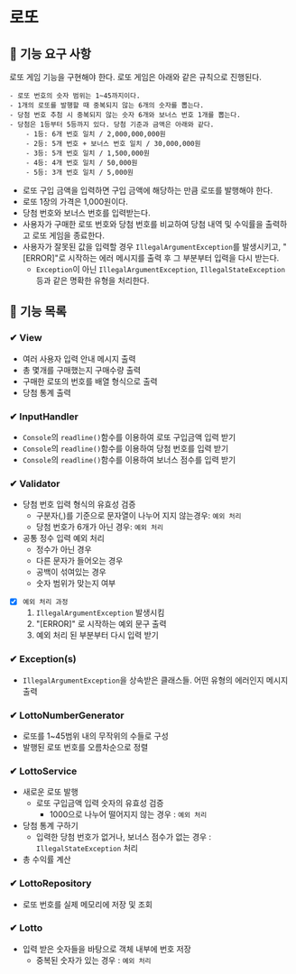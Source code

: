 # 로또

## 🚀 기능 요구 사항

로또 게임 기능을 구현해야 한다. 로또 게임은 아래와 같은 규칙으로 진행된다.

```
- 로또 번호의 숫자 범위는 1~45까지이다.
- 1개의 로또를 발행할 때 중복되지 않는 6개의 숫자를 뽑는다.
- 당첨 번호 추첨 시 중복되지 않는 숫자 6개와 보너스 번호 1개를 뽑는다.
- 당첨은 1등부터 5등까지 있다. 당첨 기준과 금액은 아래와 같다.
    - 1등: 6개 번호 일치 / 2,000,000,000원
    - 2등: 5개 번호 + 보너스 번호 일치 / 30,000,000원
    - 3등: 5개 번호 일치 / 1,500,000원
    - 4등: 4개 번호 일치 / 50,000원
    - 5등: 3개 번호 일치 / 5,000원
```

- 로또 구입 금액을 입력하면 구입 금액에 해당하는 만큼 로또를 발행해야 한다.
- 로또 1장의 가격은 1,000원이다.
- 당첨 번호와 보너스 번호를 입력받는다.
- 사용자가 구매한 로또 번호와 당첨 번호를 비교하여 당첨 내역 및 수익률을 출력하고 로또 게임을 종료한다.
- 사용자가 잘못된 값을 입력할 경우 `IllegalArgumentException`를 발생시키고, "[ERROR]"로 시작하는 에러 메시지를 출력 후 그 부분부터 입력을 다시 받는다.
  - `Exception`이 아닌 `IllegalArgumentException`, `IllegalStateException` 등과 같은 명확한 유형을 처리한다.


## 🚀 기능 목록

### ✔ View
- 여러 사용자 입력 안내 메시지 출력
- 총 몇개를 구매했는지 구매수량 출력
- 구매한 로또의 번호를 배열 형식으로 출력
- 당첨 통계 출력

### ✔ InputHandler
- `Console`의 `readline()`함수를 이용하여 로또 구입금액 입력 받기
- `Console`의 `readline()`함수를 이용하여 당첨 번호를 입력 받기
- `Console`의 `readline()`함수를 이용하여 보너스 점수를 입력 받기

### ✔ Validator
- 당첨 번호 입력 형식의 유효성 검증
  - 구분자(,)를 기준으로 문자열이 나누어 지지 않는경우: `예외 처리`
  - 당첨 번호가 6개가 아닌 경우: `예외 처리`
- 공통 정수 입력 예외 처리
  - 정수가 아닌 경우
  - 다른 문자가 들어오는 경우
  - 공백이 섞여있는 경우
  - 숫자 범위가 맞는지 여부

- [X] `예외 처리 과정`
  1. `IllegalArgumentException` 발생시킴
  2. "[ERROR]" 로 시작하는 예외 문구 출력
  3. 예외 처리 된 부분부터 다시 입력 받기

### ✔ Exception(s)
- `IllegalArgumentException`을 상속받은 클래스들. 어떤 유형의 에러인지 메시지 출력

### ✔ LottoNumberGenerator
- 로또를 1~45범위 내의 무작위의 수들로 구성
- 발행된 로또 번호를 오름차순으로 정렬

### ✔ LottoService
- 새로운 로또 발행
  - 로또 구입금액 입력 숫자의 유효성 검증
    - 1000으로 나누어 떨어지지 않는 경우 : `예외 처리`
- 당첨 통계 구하기
  - 입력한 당첨 번호가 없거나, 보너스 점수가 없는 경우 : `IllegalStateException` 처리
- 총 수익률 계산

### ✔ LottoRepository
- 로또 번호를 실제 메모리에 저장 및 조회

### ✔ Lotto
- 입력 받은 숫자들을 바탕으로 객체 내부에 번호 저장
  - 중복된 숫자가 있는 경우 : `예외 처리`

